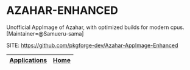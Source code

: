 # AZAHAR-ENHANCED

 Unofficial AppImage of Azahar, with optimized builds for modern cpus. [Maintainer=@Samueru-sama] 

 SITE: https://github.com/pkgforge-dev/Azahar-AppImage-Enhanced

 | [Applications](https://portable-linux-apps.github.io/apps.html) | [Home](https://portable-linux-apps.github.io)
 | --- | --- |
